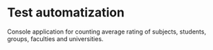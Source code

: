 # Test automatization

Console application for counting average rating of subjects, students, groups, faculties and universities.